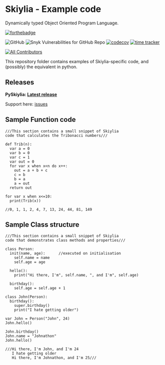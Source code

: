 # Skiylia - Example code
Dynamically typed Object Oriented Program Language.

[![forthebadge](https://forthebadge.com/images/badges/made-with-python.svg)](https://forthebadge.com)

![GitHub](https://img.shields.io/github/license/SK1Y101/PySkiylia)
![Snyk Vulnerabilities for GitHub Repo](https://img.shields.io/snyk/vulnerabilities/github/SK1Y101/PySkiylia)
[![codecov](https://codecov.io/gh/SK1Y101/PySkiylia/branch/main/graph/badge.svg?token=DRJ67ZQA7M)](https://codecov.io/gh/SK1Y101/PySkiylia)
[![time tracker](https://wakatime.com/badge/github/SK1Y101/PySkiylia.svg?style=flat-square)](https://wakatime.com/badge/github/SK1Y101/PySkiylia)
<!-- ALL-CONTRIBUTORS-BADGE:START - Do not remove or modify this section -->
[![All Contributors](https://img.shields.io/badge/all_contributors-2-orange.svg?style=flat)](#contributors)
<!-- ALL-CONTRIBUTORS-BADGE:END -->

This repository folder contains examples of Skiylia-specific code, and (possibly) the equivalent in python.

## Releases

**PySkiylia: [Latest release]**

Support here: [issues]

## Sample Function code

```skiylia
///This section contains a small snippet of Skiylia
code that calculates the Tribonacci numbers///

def Trib(n):
  var a = 0
  var b = 0
  var c = 1
  var out = 0
  for var x when x<n do x++:
    out = a + b + c
    c = b
    b = a
    a = out
  return out

for var x when x<=10:
  print(Trib(x))

//0, 1, 1, 2, 4, 7, 13, 24, 44, 81, 149
```

## Sample Class structure

```skiylia
///This section contains a small snippet of Skiylia
code that demonstrates class methods and properties///

class Person:
  init(name, age):      //executed on initialisation
    self.name = name
    self.age = age

  hello():
    print("Hi there, I'm", self.name, ", and I'm", self.age)

  birthday():
    self.age = self.age + 1

class John(Person):
  birthday():
    super.birthday()
    print("I hate getting older")

var John = Person("John", 24)
John.hello()

John.birthday()
John.name = "Johnathon"
John.hello()

///Hi there, I'm John, and I'm 24
   I hate getting older
   Hi there, I'm Johnathon, and I'm 25///
```

[Latest release]: https://github.com/SK1Y101/PySkiylia/releases
[issues]: https://github.com/SK1Y101/PySkiylia/issues
[folder]: https://github.com/SK1Y101/PySkiylia/ExampleCode
